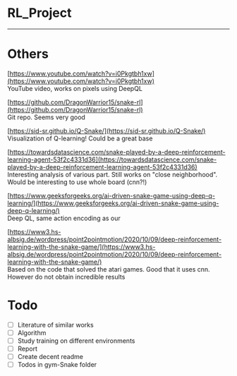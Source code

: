 # RL_Project

---

# Others

[https://www.youtube.com/watch?v=i0Pkgtbh1xw](https://www.youtube.com/watch?v=i0Pkgtbh1xw)  
YouTube video, works on pixels using DeepQL

[https://github.com/DragonWarrior15/snake-rl](https://github.com/DragonWarrior15/snake-rl)  
Git repo. Seems very good

[https://sid-sr.github.io/Q-Snake/](https://sid-sr.github.io/Q-Snake/)  
Visualization of Q-learning! Could be a great base

[https://towardsdatascience.com/snake-played-by-a-deep-reinforcement-learning-agent-53f2c4331d36](https://towardsdatascience.com/snake-played-by-a-deep-reinforcement-learning-agent-53f2c4331d36)  
Interesting analysis of various part. Still works on "close neighborhood". Would be interesting to use whole board (cnn?!)

[https://www.geeksforgeeks.org/ai-driven-snake-game-using-deep-q-learning/](https://www.geeksforgeeks.org/ai-driven-snake-game-using-deep-q-learning/)  
Deep QL, same action encoding as our

[https://www3.hs-albsig.de/wordpress/point2pointmotion/2020/10/09/deep-reinforcement-learning-with-the-snake-game/](https://www3.hs-albsig.de/wordpress/point2pointmotion/2020/10/09/deep-reinforcement-learning-with-the-snake-game/)  
Based on the code that solved the atari games. Good that it uses cnn. However do not obtain incredible results


# Todo
- [ ] Literature of similar works
- [ ] Algorithm
- [ ] Study training on different environments
- [ ] Report
- [ ] Create decent readme
- [ ] Todos in gym-Snake folder
